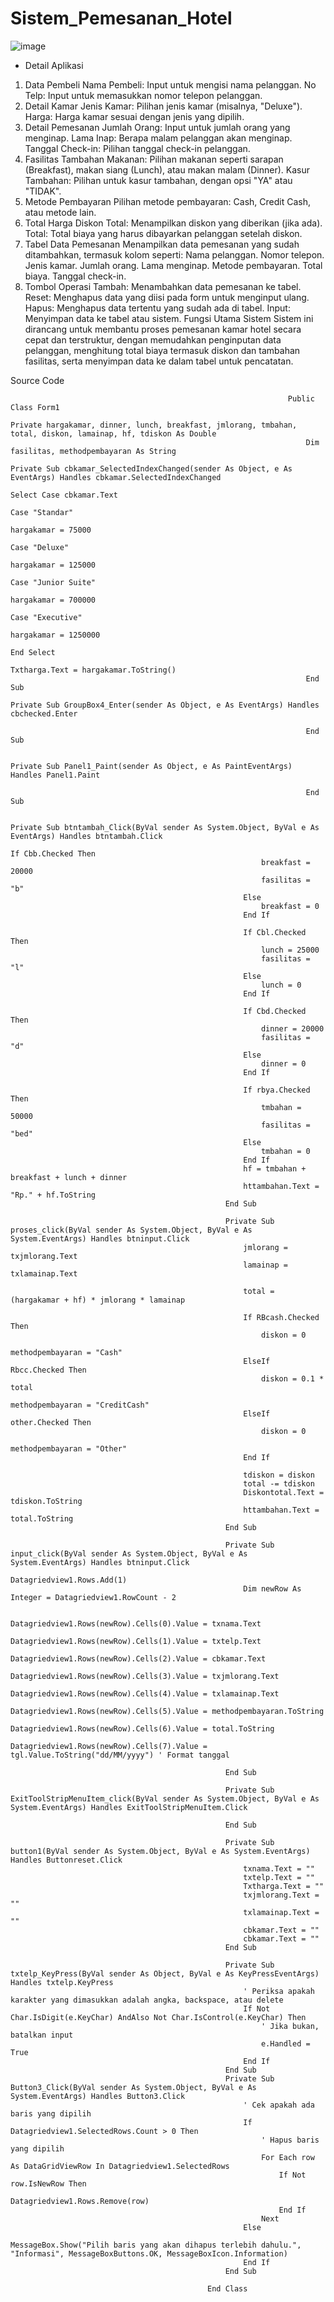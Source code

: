 # Sistem_Pemesanan_Hotel

![image](https://github.com/user-attachments/assets/b4b38add-b945-4c58-932c-ce36fa6238b3)


- Detail Aplikasi

1. Data Pembeli
Nama Pembeli: Input untuk mengisi nama pelanggan.
No Telp: Input untuk memasukkan nomor telepon pelanggan.
2. Detail Kamar
Jenis Kamar: Pilihan jenis kamar (misalnya, "Deluxe").
Harga: Harga kamar sesuai dengan jenis yang dipilih.
3. Detail Pemesanan
Jumlah Orang: Input untuk jumlah orang yang menginap.
Lama Inap: Berapa malam pelanggan akan menginap.
Tanggal Check-in: Pilihan tanggal check-in pelanggan.
4. Fasilitas Tambahan
Makanan: Pilihan makanan seperti sarapan (Breakfast), makan siang (Lunch), atau makan malam (Dinner).
Kasur Tambahan: Pilihan untuk kasur tambahan, dengan opsi "YA" atau "TIDAK".
5. Metode Pembayaran
Pilihan metode pembayaran: Cash, Credit Cash, atau metode lain.
6. Total Harga
Diskon Total: Menampilkan diskon yang diberikan (jika ada).
Total: Total biaya yang harus dibayarkan pelanggan setelah diskon.
7. Tabel Data Pemesanan
Menampilkan data pemesanan yang sudah ditambahkan, termasuk kolom seperti:
Nama pelanggan.
Nomor telepon.
Jenis kamar.
Jumlah orang.
Lama menginap.
Metode pembayaran.
Total biaya.
Tanggal check-in.
8. Tombol Operasi
Tambah: Menambahkan data pemesanan ke tabel.
Reset: Menghapus data yang diisi pada form untuk menginput ulang.
Hapus: Menghapus data tertentu yang sudah ada di tabel.
Input: Menyimpan data ke tabel atau sistem.
Fungsi Utama Sistem
Sistem ini dirancang untuk membantu proses pemesanan kamar hotel secara cepat dan terstruktur, dengan memudahkan penginputan data pelanggan, menghitung total biaya termasuk diskon dan tambahan fasilitas, serta menyimpan data ke dalam tabel untuk pencatatan.












Source Code







                                                                  Public Class Form1
                                                                      Private hargakamar, dinner, lunch, breakfast, jmlorang, tmbahan, total, diskon, lamainap, hf, tdiskon As Double
                                                                      Dim fasilitas, methodpembayaran As String
                                                                      Private Sub cbkamar_SelectedIndexChanged(sender As Object, e As EventArgs) Handles cbkamar.SelectedIndexChanged
                                                                          Select Case cbkamar.Text
                                                                              Case "Standar"
                                                                                  hargakamar = 75000
                                                                              Case "Deluxe"
                                                                                  hargakamar = 125000
                                                                              Case "Junior Suite"
                                                                                  hargakamar = 700000
                                                                              Case "Executive"
                                                                                  hargakamar = 1250000
                                                                          End Select
                                                                          Txtharga.Text = hargakamar.ToString()
                                                                      End Sub
                                                                      Private Sub GroupBox4_Enter(sender As Object, e As EventArgs) Handles cbchecked.Enter
                                                                  
                                                                      End Sub
                                                                  
                                                                      Private Sub Panel1_Paint(sender As Object, e As PaintEventArgs) Handles Panel1.Paint
                                                                  
                                                                      End Sub
                                                                  
                                                                      Private Sub btntambah_Click(ByVal sender As System.Object, ByVal e As EventArgs) Handles btntambah.Click
                                                                          If Cbb.Checked Then
                                                            breakfast = 20000
                                                            fasilitas = "b"
                                                        Else
                                                            breakfast = 0
                                                        End If
                                                
                                                        If Cbl.Checked Then
                                                            lunch = 25000
                                                            fasilitas = "l"
                                                        Else
                                                            lunch = 0
                                                        End If
                                                
                                                        If Cbd.Checked Then
                                                            dinner = 20000
                                                            fasilitas = "d"
                                                        Else
                                                            dinner = 0
                                                        End If
                                                
                                                        If rbya.Checked Then
                                                            tmbahan = 50000
                                                            fasilitas = "bed"
                                                        Else
                                                            tmbahan = 0
                                                        End If
                                                        hf = tmbahan + breakfast + lunch + dinner
                                                        httambahan.Text = "Rp." + hf.ToString
                                                    End Sub
                                                
                                                    Private Sub proses_click(ByVal sender As System.Object, ByVal e As System.EventArgs) Handles btninput.Click
                                                        jmlorang = txjmlorang.Text
                                                        lamainap = txlamainap.Text
                                                
                                                        total = (hargakamar + hf) * jmlorang * lamainap
                                                
                                                        If RBcash.Checked Then
                                                            diskon = 0
                                                            methodpembayaran = "Cash"
                                                        ElseIf Rbcc.Checked Then
                                                            diskon = 0.1 * total
                                                            methodpembayaran = "CreditCash"
                                                        ElseIf other.Checked Then
                                                            diskon = 0
                                                            methodpembayaran = "Other"
                                                        End If
                                                
                                                        tdiskon = diskon
                                                        total -= tdiskon
                                                        Diskontotal.Text = tdiskon.ToString
                                                        httambahan.Text = total.ToString
                                                    End Sub
                                                
                                                    Private Sub input_click(ByVal sender As System.Object, ByVal e As System.EventArgs) Handles btninput.Click
                                                        Datagriedview1.Rows.Add(1)
                                                        Dim newRow As Integer = Datagriedview1.RowCount - 2
                                                
                                                        Datagriedview1.Rows(newRow).Cells(0).Value = txnama.Text
                                                        Datagriedview1.Rows(newRow).Cells(1).Value = txtelp.Text
                                                        Datagriedview1.Rows(newRow).Cells(2).Value = cbkamar.Text
                                                        Datagriedview1.Rows(newRow).Cells(3).Value = txjmlorang.Text
                                                        Datagriedview1.Rows(newRow).Cells(4).Value = txlamainap.Text
                                                        Datagriedview1.Rows(newRow).Cells(5).Value = methodpembayaran.ToString
                                                        Datagriedview1.Rows(newRow).Cells(6).Value = total.ToString
                                                        Datagriedview1.Rows(newRow).Cells(7).Value = tgl.Value.ToString("dd/MM/yyyy") ' Format tanggal
                                                
                                                    End Sub
                                                
                                                    Private Sub ExitToolStripMenuItem_click(ByVal sender As System.Object, ByVal e As System.EventArgs) Handles ExitToolStripMenuItem.Click
                                                
                                                    End Sub
                                                
                                                    Private Sub button1(ByVal sender As System.Object, ByVal e As System.EventArgs) Handles Buttonreset.Click
                                                        txnama.Text = ""
                                                        txtelp.Text = ""
                                                        Txtharga.Text = ""
                                                        txjmlorang.Text = ""
                                                        txlamainap.Text = ""
                                                        cbkamar.Text = ""
                                                        cbkamar.Text = ""
                                                    End Sub
                                                
                                                    Private Sub txtelp_KeyPress(ByVal sender As Object, ByVal e As KeyPressEventArgs) Handles txtelp.KeyPress
                                                        ' Periksa apakah karakter yang dimasukkan adalah angka, backspace, atau delete
                                                        If Not Char.IsDigit(e.KeyChar) AndAlso Not Char.IsControl(e.KeyChar) Then
                                                            ' Jika bukan, batalkan input
                                                            e.Handled = True
                                                        End If
                                                    End Sub
                                                    Private Sub Button3_Click(ByVal sender As System.Object, ByVal e As System.EventArgs) Handles Button3.Click
                                                        ' Cek apakah ada baris yang dipilih
                                                        If Datagriedview1.SelectedRows.Count > 0 Then
                                                            ' Hapus baris yang dipilih
                                                            For Each row As DataGridViewRow In Datagriedview1.SelectedRows
                                                                If Not row.IsNewRow Then
                                                                    Datagriedview1.Rows.Remove(row)
                                                                End If
                                                            Next
                                                        Else
                                                            MessageBox.Show("Pilih baris yang akan dihapus terlebih dahulu.", "Informasi", MessageBoxButtons.OK, MessageBoxIcon.Information)
                                                        End If
                                                    End Sub
                                                
                                                End Class
                                                
                                                
